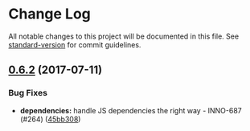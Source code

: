 # Change Log

All notable changes to this project will be documented in this file.
See [standard-version](https://github.com/conventional-changelog/standard-version) for commit guidelines.

<a name="0.6.2"></a>
## [0.6.2](https://github.com/ec-europa/europa-component-library/compare/@ec-europa/ecl-navigation-menus@0.6.1...@ec-europa/ecl-navigation-menus@0.6.2) (2017-07-11)


### Bug Fixes

* **dependencies:** handle JS dependencies the right way - INNO-687 (#264) ([45bb308](https://github.com/ec-europa/europa-component-library/commit/45bb308))

